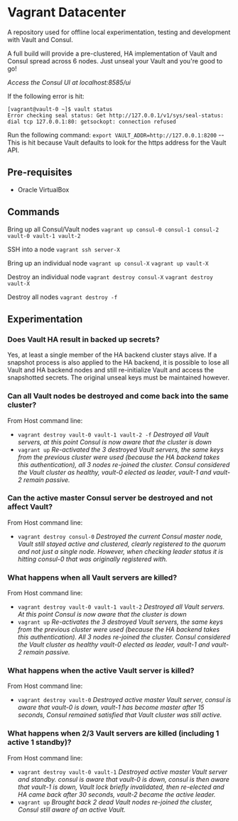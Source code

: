 # Vagrant Datacenter

A repository used for offline local experimentation, testing and development with Vault and Consul.

A full build will provide a pre-clustered, HA implementation of Vault and Consul spread across 6 nodes. Just unseal your Vault and you're good to go!

*Access the Consul UI at localhost:8585/ui*

If the following error is hit:
```
[vagrant@vault-0 ~]$ vault status
Error checking seal status: Get http://127.0.0.1/v1/sys/seal-status: dial tcp 127.0.0.1:80: getsockopt: connection refused
```
Run the following command:
`export VAULT_ADDR=http://127.0.0.1:8200` -- This is hit because Vault defaults to look for the https address for the Vault API.

## Pre-requisites
- Oracle VirtualBox

## Commands

Bring up all Consul/Vault nodes
`vagrant up consul-0 consul-1 consul-2 vault-0 vault-1 vault-2`

SSH into a node
`vagrant ssh server-X`

Bring up an individual node
`vagrant up consul-X`
`vagrant up vault-X`

Destroy an individual node
`vagrant destroy consul-X`
`vagrant destroy vault-X`

Destroy all nodes
`vagrant destroy -f`

## Experimentation

### Does Vault HA result in backed up secrets?
Yes, at least a single member of the HA backend cluster stays alive. If a snapshot process is also applied to the HA backend, it is possible to lose all Vault and HA backend nodes and still re-initialize Vault and access the snapshotted secrets. The original unseal keys must be maintained however.

### Can all Vault nodes be destroyed and come back into the same cluster?
From Host command line:
- `vagrant destroy vault-0 vault-1 vault-2 -f`
_Destroyed all Vault servers, at this point Consul is now aware that the cluster is down_
- `vagrant up`
_Re-activated the 3 destroyed Vault servers, the same keys from the previous cluster were used (because the HA backend takes this authentication), all 3 nodes re-joined the cluster. Consul considered the Vault cluster as healthy, vault-0 elected as leader, vault-1 and vault-2 remain passive._

### Can the active master Consul server be destroyed and not affect Vault?
From Host command line:
- `vagrant destroy consul-0`
_Destroyed the current Consul master node, Vault still stayed active and clustered, clearly registered to the quorum and not just a single node. However, when checking leader status it is hitting consul-0 that was originally registered with._

### What happens when all Vault servers are killed?
From Host command line:
- `vagrant destroy vault-0 vault-1 vault-2`
_Destroyed all Vault servers. At this point Consul is now aware that the cluster is down_
- `vagrant up`
_Re-activates the 3 destroyed Vault servers, the same keys from the previous cluster were used (because the HA backend takes this authentication). All 3 nodes re-joined the cluster. Consul considered the Vault cluster as healthy vault-0 elected as leader, vault-1 and vault-2 remain passive._

### What happens when the active Vault server is killed?
From Host command line:
- `vagrant destroy vault-0`
_Destroyed active master Vault server, consul is aware that vault-0 is down, vault-1 has become master after 15 seconds, Consul remained satisfied that Vault cluster was still active._

### What happens when 2/3 Vault servers are killed (including 1 active 1 standby)?
From Host command line:
- `vagrant destroy vault-0 vault-1`
_Destroyed active master Vault server and standby. consul is aware that vault-0 is down, consul is then aware that vault-1 is down, Vault lock briefly invalidated, then re-elected and HA came back after 30 seconds, vault-2 became the active leader._
- `vagrant up`
_Brought back 2 dead Vault nodes re-joined the cluster, Consul still aware of an active Vault._
